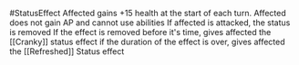 #StatusEffect 
Affected gains +15 health at the start of each turn.
Affected does not gain AP and cannot use abilities
If affected is attacked, the status is removed
If the effect is removed before it's time, gives affected the [[Cranky]] status effect
if the duration of the effect is over, gives affected the [[Refreshed]] Status effect